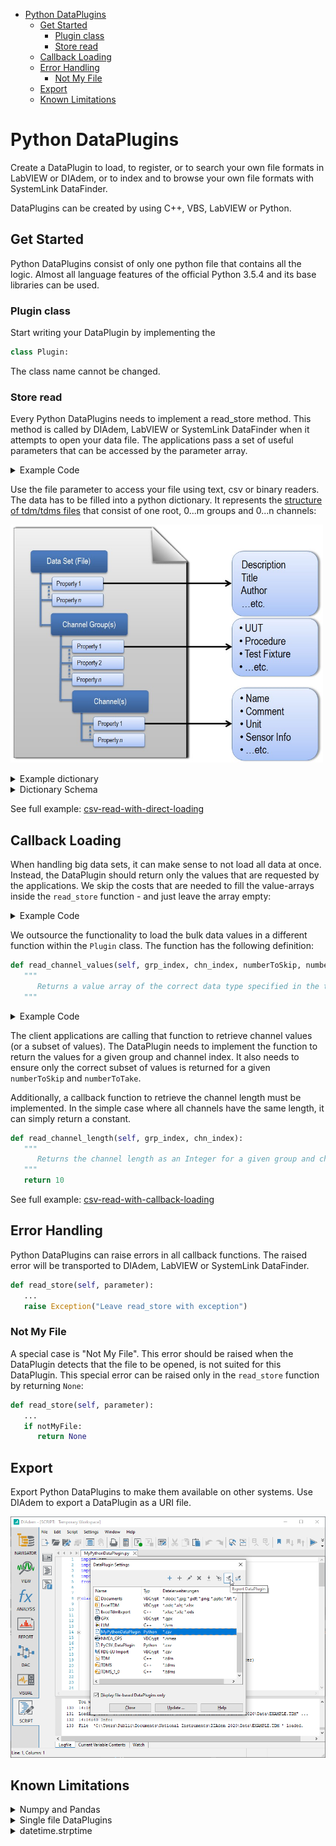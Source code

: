 * [Python DataPlugins](#python-dataplugins)
  * [Get Started](#get-started)
    * [Plugin class](#plugin-class)
    * [Store read](#store-read)
  * [Callback Loading](#callback-loading)
  * [Error Handling](#error-handling)
    * [Not My File](#not-my-file)
  * [Export](#export)
  * [Known Limitations](#known-limitations)

# Python DataPlugins

Create a DataPlugin to load, to register, or to search your own file formats in LabVIEW or DIAdem, or to index and to browse your own file formats with SystemLink DataFinder.

DataPlugins can be created by using C++, VBS, LabVIEW or Python.

## Get Started

Python DataPlugins consist of only one python file that contains all the logic. Almost all language features of the official Python 3.5.4 and its base libraries can be used.

### Plugin class

Start writing your DataPlugin by implementing the
```python 
class Plugin:
```
The class name cannot be changed.

### Store read

Every Python DataPlugins needs to implement a read_store method. This method is called by DIAdem, LabVIEW or SystemLink DataFinder when it attempts to open your data file. The applications pass a set of useful parameters that can be accessed by the parameter array.

<details>
<summary>Example Code</summary>
<p>

```python 
import csv
import datetime
import os
from pathlib import Path
def read_store(self, parameter):
   """
      Read data file and return a python dictionary
      that contains groups and channels in a TDM-like structure.
   """
   file_path = os.path.realpath(parameter["file"]) # String: Contains the absolute path to the data file
   is_datafinder_indexer = parameter["datafinder"] # Boolean: Denotes if data file was accessed by SystemLink DataFinder and the bulk data was not touched.

   # open file using the csv.DictReader
   with open(file_path, newline="") as csvfile:
      tab_delimiter = "\t"
      reader = csv.DictReader(csvfile, delimiter=tab_delimiter)
      self.data = list(reader)
      self.channelNames = reader.fieldnames
```

</p>
</details>

Use the file parameter to access your file using text, csv or binary readers. The data has to be filled into a python dictionary. It represents the [structure of tdm/tdms files](https://www.ni.com/en-us/support/documentation/supplemental/06/the-ni-tdms-file-format.html) that consist of one root, 0...m groups and 0...n channels:

<img alt="TDM structure with file, groups and channels" src="https://github.com/ni/vscode-ni-python-dataplugins/blob/better-docs/docs/tdm_structure.png?raw=true" width="500"><br>

<details>
<summary>Example dictionary</summary>
<p>

```python 
self.tdm_tree = {
   "author": "National Instruments",
   "description": "Example file",
   "groups": [{
         "name": "Example",
         "description": "The first group",
         "time": datetime.datetime(2020, 2, 11, 15, 31, 59, 342380),
         "channels": [{
            "name": "Channel_0",
            "description": "",
            "values": [1.2, 1.3, 1.4],
            "info": "Time in seconds",
            "type": "DataTypeChnFloat64"
         }, {
            "name": "Channel_1",
            "description": "",
            "values": [10, 11, 12],
            "unit_string": "km/h",
            "type": "DataTypeChnFloat64"
         }]
   }]
}

file_path = os.path.realpath(parameter["file"])
return {Path(file_path).stem: self.tdm_tree}
```
</p>
</details>

<details>
<summary>Dictionary Schema</summary>
<p>

```python
import datetime
from schema import And, Schema

Schema({
      Optional('author'): str,
      Optional('description'): str,
      'groups': [{
         'name': str,
         Optional('description'): str,
         Optional('time'): datetime.datetime,
         'channels': [{
            'name': str,
            Optional('description'): str,
            'values': list,
            Optional('unit_string'): str,
            'type': And(str, lambda s: s in (
               'DataTypeChnFloat32',
               'DataTypeChnFloat64',
               'DataTypeChnString',
               'DataTypeChnDate',
               'DataTypeChnUInt8',
               'DataTypeChnInt16',
               'DataTypeChnInt32',
               'DataTypeChnInt64'))
            }]
      }]}, ignore_extra_keys=True)
```

</p>
<p>All further extra keys will show up as custom properties in DIAdem, Labview or SystemLink DataFinder.</p>
</details>

See full example: [csv-read-with-direct-loading](https://github.com/ni/vscode-ni-python-dataplugins/tree/master/examples/csv-read-with-direct-loading)

## Callback Loading
When handling big data sets, it can make sense to not load all data at once. Instead, the DataPlugin should return only the values that are requested by the applications. We skip the costs that are needed to fill the value-arrays inside the `read_store` function - and just leave the array empty:

<details>
<summary>Example Code</summary>
<p>

```python
...
'groups': [{
   ...
   'channels': [{
      ...
      'values': [],
   }]
}]
```

</p>
</details>

We outsource the functionality to load the bulk data values in a different function within the `Plugin` class. The function has the following definition:

```python 
def read_channel_values(self, grp_index, chn_index, numberToSkip, numberToTake):
   """
      Returns a value array of the correct data type specified in the tdm dictionary
   """
```

<details>
<summary>Example Code</summary>
<p>

```python
def read_channel_values(self, grp_index, chn_index, numberToSkip, numberToTake):
   dataType = self.tdm_tree["groups"][grp_index]["channels"][chn_index]["type"]
   values = []
   for row in self.data:
      value = row[self.channelNames[chn_index]]
      values.append(value)
   return values[numberToSkip:numberToTake+numberToSkip]
```

</p>
</details>

The client applications are calling that function to retrieve channel values (or a subset of values). The DataPlugin needs to implement the function to return the values for a given group and channel index. It also needs to ensure only the correct subset of values is returned for a given `numberToSkip` and `numberToTake`.

Additionally, a callback function to retrieve the channel length must be implemented. In the simple case where all channels have the same length, it can simply return a constant.

```python 
def read_channel_length(self, grp_index, chn_index):
   """
      Returns the channel length as an Integer for a given group and channel index
   """
   return 10
```

See full example: [csv-read-with-callback-loading](https://github.com/ni/vscode-ni-python-dataplugins/tree/master/examples/csv-read-with-callback-loading)

## Error Handling
Python DataPlugins can raise errors in all callback functions. The raised error will be transported to DIAdem, LabVIEW or SystemLink DataFinder.

```python
def read_store(self, parameter):
   ...
   raise Exception("Leave read_store with exception")
```

### Not My File
A special case is "Not My File". This error should be raised when the DataPlugin detects that the file to be opened, is not suited for this DataPlugin. This special error can be raised only in the `read_store` function by returning `None`:

```python
def read_store(self, parameter):
   ...
   if notMyFile:
      return None
```

## Export
Export Python DataPlugins to make them available on other systems. Use DIAdem to export a DataPlugin as a URI file.

<img alt="Exporting DataPlugins in DIAdem" src="https://github.com/ni/vscode-ni-python-dataplugins/blob/better-docs/docs/diadem_export.png?raw=true" width="600"><br>

## Known Limitations
<details>
  <summary>Numpy and Pandas</summary>
  <p>Unfortunately, Numpy and Pandas are not well supported to run in embedded Python environments and, therefore, cannot be used in DataPlugins.</p>
</details>

<details>
  <summary>Single file DataPlugins</summary>
  <p>Python DataPlugins can only be written in a single python file. Importing sidecar files is not supported. It will fail when exporting the DataPlugin as a URI.</p>
</details>

<details>
  <summary>datetime.strptime</summary>
  <p>There is an <a href="https://bugs.python.org/issue27400">open issue</a> in Python for `datetime.strptime` that prevents the function to work properly in embedded Python environments. Therefore, this function should be avoided in DataPlugin source code. Instead, the following function can be added to the code and work around the issue: </p>

```python 
def strptime(self, value, format):
   return datetime.datetime(*(time.strptime(value, "%d.%m.%y %H:%M:%S")[0:6]))
```
</details>
